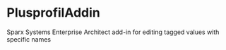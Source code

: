 # PlusprofilAddin
Sparx Systems Enterprise Architect add-in for editing tagged values with specific names
